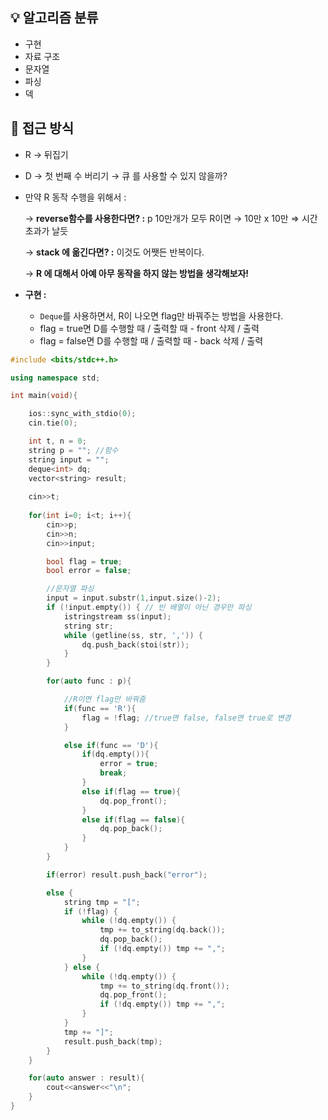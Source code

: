 ## 💡 알고리즘 분류

- 구현
- 자료 구조
- 문자열
- 파싱
- 덱

## 🔎 접근 방식

- R → 뒤집기
- D → 첫 번째 수 버리기 → 큐 를 사용할 수 있지 않을까?
- 만약 R 동작 수행을 위해서 :
    
    → **reverse함수를 사용한다면? :**  p 10만개가 모두 R이면 → 10만 x 10만 ⇒ 시간초과가 날듯
    
    → **stack 에 옮긴다면? :** 이것도 어쨋든 반복이다. 
    
    →  **R 에 대해서 아예 아무 동작을 하지 않는 방법을 생각해보자!** 
    
- **구현 :**
    - `Deque`를 사용하면서, R이 나오면 flag만 바꿔주는 방법을 사용한다.
    - flag = true면 D를 수행할 때 / 출력할 때 - front 삭제 / 출력
    - flag = false면 D를 수행할 때 / 출력할 때 - back 삭제 / 출력

```cpp
#include <bits/stdc++.h>

using namespace std;

int main(void){

	ios::sync_with_stdio(0);
	cin.tie(0);

	int t, n = 0;
	string p = ""; //함수 
	string input = "";
	deque<int> dq;
	vector<string> result;
	
	cin>>t;
	
	for(int i=0; i<t; i++){
		cin>>p;
		cin>>n;
		cin>>input;

		bool flag = true; 
		bool error = false;

		//문자열 파싱 
		input = input.substr(1,input.size()-2);
		if (!input.empty()) { // 빈 배열이 아닌 경우만 파싱
            istringstream ss(input);
            string str;
            while (getline(ss, str, ',')) {
                dq.push_back(stoi(str));
            }
        }

		for(auto func : p){

			//R이면 flag만 바꿔줌
			if(func == 'R'){
				flag = !flag; //true면 false, false면 true로 변경
			}

			else if(func == 'D'){
				if(dq.empty()){
					error = true;
					break;
				}
				else if(flag == true){ 
					dq.pop_front();
				}
				else if(flag == false){
					dq.pop_back();
				}
			}
		}

		if(error) result.push_back("error");

		else {
            string tmp = "[";
            if (!flag) {
                while (!dq.empty()) {
                    tmp += to_string(dq.back());
                    dq.pop_back();
                    if (!dq.empty()) tmp += ",";
                }
            } else {
                while (!dq.empty()) {
                    tmp += to_string(dq.front());
                    dq.pop_front();
                    if (!dq.empty()) tmp += ",";
                }
            }
            tmp += "]";
            result.push_back(tmp);
        }
	}

	for(auto answer : result){
		cout<<answer<<"\n";
	}
}
```
